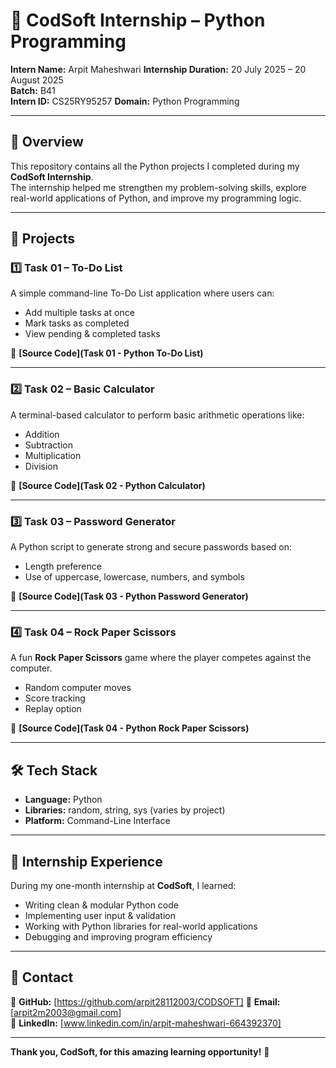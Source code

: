 # 🚀 CodSoft Internship – Python Programming  

**Intern Name:** Arpit Maheshwari
**Internship Duration:** 20 July 2025 – 20 August 2025  
**Batch:** B41  
**Intern ID:**   CS25RY95257
**Domain:** Python Programming  

---

## 📌 Overview  

This repository contains all the Python projects I completed during my **CodSoft Internship**.  
The internship helped me strengthen my problem-solving skills, explore real-world applications of Python, and improve my programming logic.  

---

## 📂 Projects  

### 1️⃣ **Task 01 – To-Do List**  
A simple command-line To-Do List application where users can:  
- Add multiple tasks at once  
- Mark tasks as completed  
- View pending & completed tasks  

🔗 **[Source Code](Task 01 - Python To-Do List)**  

---

### 2️⃣ **Task 02 – Basic Calculator**  
A terminal-based calculator to perform basic arithmetic operations like:  
- Addition  
- Subtraction  
- Multiplication  
- Division  

🔗 **[Source Code](Task 02 - Python Calculator)**  

---

### 3️⃣ **Task 03 – Password Generator**  
A Python script to generate strong and secure passwords based on:  
- Length preference  
- Use of uppercase, lowercase, numbers, and symbols  

🔗 **[Source Code](Task 03 - Python Password Generator)**  

---

### 4️⃣ **Task 04 – Rock Paper Scissors**  
A fun **Rock Paper Scissors** game where the player competes against the computer.  
- Random computer moves  
- Score tracking  
- Replay option  

🔗 **[Source Code](Task 04 -  Python Rock Paper Scissors)**  

---

## 🛠️ Tech Stack  

- **Language:** Python  
- **Libraries:** random, string, sys (varies by project)  
- **Platform:** Command-Line Interface  

---

## 📜 Internship Experience  

During my one-month internship at **CodSoft**, I learned:  
- Writing clean & modular Python code  
- Implementing user input & validation  
- Working with Python libraries for real-world applications  
- Debugging and improving program efficiency  

---

## 📧 Contact  

💼 **GitHub:** [https://github.com/arpit28112003/CODSOFT] 
📩 **Email:** [arpit2m2003@gmail.com]  
📱 **LinkedIn:** [www.linkedin.com/in/arpit-maheshwari-664392370]  

---

**Thank you, CodSoft, for this amazing learning opportunity!** 🙌   

